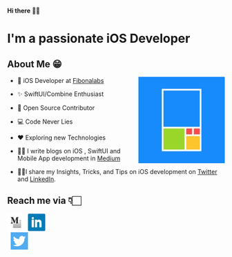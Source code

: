 **Hi there** 👋🏻

# I'm a passionate iOS Developer

## About Me 😁
* 📱 iOS Developer at [Fibonalabs](https://www.fibonalabs.com) <a href="https://www.fibonalabs.com"><img align="right" src="https://github.com/shankarmadeshvaran/shankarmadeshvaran/blob/master/fibonalabs.png?raw=true"></a>

* ✨ SwiftUI/Combine Enthusiast

* 📖 Open Source Contributor

* 💻 Code Never Lies

* ♥️ Exploring new Technologies

* ✍🏻 I write blogs on iOS , SwiftUI and Mobile App development in [Medium](https://medium.com/@shankarmadeshvaran)

* 💁🏻I share my Insights, Tricks, and Tips on iOS development on  [Twitter](https://twitter.com/Shankar__am) and [LinkedIn](https://www.linkedin.com/in/shankar-mathesh).


## Reach me via 👇🏻

<p align="left" >
<a href="https://medium.com/@shankarmadeshvaran"><img height="40" src="https://github.com/shankarmadeshvaran/shankarmadeshvaran/blob/master/medium.png?raw=true"></a>&nbsp;
  <a href="https://www.linkedin.com/in/shankar-mathesh"><img height="40" src="https://github.com/rufat/rufat/blob/master/linkedin.png?raw=true"></a><br />&nbsp;
  <a href="https://twitter.com/Shankar__am"><img height="40" src="https://github.com/rufat/rufat/blob/master/twitter.png?raw=true"></a><br />
</p>

